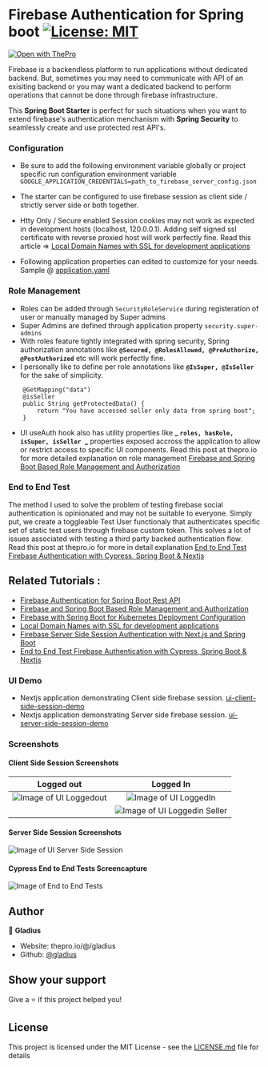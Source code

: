 # Firebase Authentication for Spring boot [![License: MIT](https://img.shields.io/badge/License-MIT-brightgreen.svg)](https://opensource.org/licenses/MIT)

[![Open with ThePro](https://thepro.io/button.svg)](https://thepro.io/post/firebase-authentication-for-spring-boot-rest-api-5V)

Firebase is a backendless platform to run applications without dedicated backend. But, sometimes you may need to communicate with API of an exisiting backend or you may want a dedicated backend to perform operations that cannot be done through firebase infrastructure.

This **Spring Boot Starter** is perfect for such situations when you want to extend firebase's authentication menchanism with **Spring Security** to seamlessly create and use protected rest API's.

### Configuration

- Be sure to add the following environment variable globally or project specific run configuration environment variable `GOOGLE_APPLICATION_CREDENTIALS=path_to_firebase_server_config.json`

- The starter can be configured to use firebase session as client side / strictly server side or both together.
- Htty Only / Secure enabled Session cookies may not work as expected in development hosts (localhost, 120.0.0.1). Adding self signed ssl certificate with reverse proxied host will work perfectly fine. Read this article => [Local Domain Names with SSL for development applications ](https://thepro.io/post/local-domain-names-with-ssl-for-local-development-applications-LG)
- Following application properties can edited to customize for your needs. Sample @ [application.yaml](src/main/resources/)

### Role Management

- Roles can be added through `SecurityRoleService` during registeration of user or manually managed by Super admins
- Super Admins are defined through application property `security.super-admins`
- With roles feature tightly integrated with spring security, Spring authorization annotations like **`@Secured, @RolesAllowed, @PreAuthorize, @PostAuthorized`** etc will work perfectly fine.
- I personally like to define per role annotations like **`@IsSuper, @IsSeller`** for the sake of simplicity.

```
    @GetMapping("data")
	@isSeller
	public String getProtectedData() {
		return "You have accessed seller only data from spring boot";
	}
```

- UI useAuth hook also has utility properties like **_ `roles, hasRole, isSuper, isSeller `_** properties exposed accross the application to allow or restrict access to specific UI components. Read this post at thepro.io for more detailed explanation on role management [Firebase and Spring Boot Based Role Management and Authorization](https://thepro.io/post/firebase-and-spring-boot-based-role-management-and-authorization-3D)

### End to End Test

The method I used to solve the problem of testing firebase social authentication is opinionated and may not be suitable to everyone. Simply put, we create a toggleable Test User functionaly that authenticates specific set of static test users through firebase custom token. This solves a lot of issues associated with testing a third party backed authentication flow. Read this post at thepro.io for more in detail explanation [End to End Test Firebase Authentication with Cypress, Spring Boot & Nextjs](https://thepro.io/post/end-to-end-test-firebase-authentication-with-cypress,-spring-boot-&-nextjs-Mg)

## Related Tutorials :

- [Firebase Authentication for Spring Boot Rest API](https://thepro.io/post/firebase-authentication-for-spring-boot-rest-api-5V)
- [Firebase and Spring Boot Based Role Management and Authorization](https://thepro.io/post/firebase-and-spring-boot-based-role-management-and-authorization-3D)
- [Firebase with Spring Boot for Kubernetes Deployment Configuration](https://thepro.io/post/firebase-with-spring-boot-kubernetes-deployment-configuration-RA)
- [Local Domain Names with SSL for development applications ](https://thepro.io/post/local-domain-names-with-ssl-for-local-development-applications-LG)
- [Firebase Server Side Session Authentication with Next.js and Spring Boot](https://thepro.io/post/firebase-server-side-session-authentication-with-next.js-and-spring-boot-py)
- [End to End Test Firebase Authentication with Cypress, Spring Boot & Nextjs](https://thepro.io/post/end-to-end-test-firebase-authentication-with-cypress,-spring-boot-&-nextjs-Mg)

### UI Demo

- Nextjs application demonstrating Client side firebase session. [ui-client-side-session-demo](ui-client-side-session-demo/)
- Nextjs application demonstrating Server side firebase session. [ui-server-side-session-demo](ui-server-side-session-demo/)

### Screenshots

#### Client Side Session Screenshots

|                                                                                  Logged out                                                                                   |                                                                                         Logged In                                                                                         |
| :---------------------------------------------------------------------------------------------------------------------------------------------------------------------------: | :---------------------------------------------------------------------------------------------------------------------------------------------------------------------------------------: |
| ![Image of UI Loggedout](https://raw.githubusercontent.com/gladius/firebase-spring-boot-rest-api-authentication/master/ui-client-side-session-demo/screenshots/loggedout.png) |       ![Image of UI LoggedIn ](https://raw.githubusercontent.com/gladius/firebase-spring-boot-rest-api-authentication/master/ui-client-side-session-demo/screenshots/loggedin.png)        |
|                                                                                                                                                                               | ![Image of UI Loggedin Seller](https://raw.githubusercontent.com/gladius/firebase-spring-boot-rest-api-authentication/master/ui-client-side-session-demo/screenshots/loggedin_seller.png) |

#### Server Side Session Screenshots

![Image of UI Server Side Session](https://raw.githubusercontent.com/gladius/firebase-spring-boot-rest-api-authentication/master/ui-server-side-session-demo/screenshots/screenshot.png)

#### Cypress End to End Tests Screencapture

![Image of End to End Tests ](https://raw.githubusercontent.com/gladius/firebase-spring-boot-rest-api-authentication/master/ui-server-side-session-demo/screenshots/cypress_auth_test.gif)

## Author

👤 **Gladius**

- Website: thepro.io/@/gladius
- Github: [@gladius](https://github.com/gladius)

## Show your support

Give a ⭐️ if this project helped you!

## License

This project is licensed under the MIT License - see the [LICENSE.md](LICENSE.md) file for details
